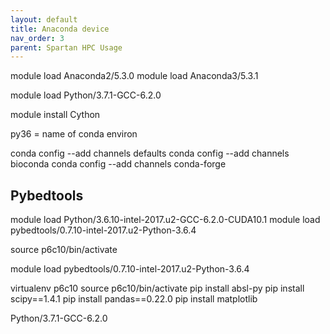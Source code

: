 ```yaml
---
layout: default
title: Anaconda device
nav_order: 3
parent: Spartan HPC Usage
---
```



module load Anaconda2/5.3.0
module load Anaconda3/5.3.1

module load Python/3.7.1-GCC-6.2.0


module install Cython

py36 = name of conda environ

conda config --add channels defaults
conda config --add channels bioconda
conda config --add channels conda-forge


## Pybedtools

module load Python/3.6.10-intel-2017.u2-GCC-6.2.0-CUDA10.1
module load pybedtools/0.7.10-intel-2017.u2-Python-3.6.4


source p6c10/bin/activate


module load pybedtools/0.7.10-intel-2017.u2-Python-3.6.4

virtualenv p6c10
source p6c10/bin/activate
pip install absl-py
pip install scipy==1.4.1
pip install pandas==0.22.0
pip install matplotlib


Python/3.7.1-GCC-6.2.0










